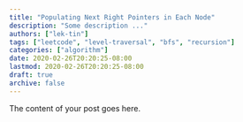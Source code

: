 ```yaml
---
title: "Populating Next Right Pointers in Each Node"
description: "Some description ..."
authors: ["lek-tin"]
tags: ["leetcode", "level-traversal", "bfs", "recursion"]
categories: ["algorithm"]
date: 2020-02-26T20:20:25-08:00
lastmod: 2020-02-26T20:20:25-08:00
draft: true
archive: false
---
```


The content of your post goes here.
